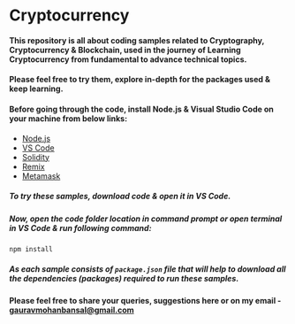# Cryptocurrency
#### This repository is all about coding samples related to Cryptography, Cryptocurrency & Blockchain, used in the journey of Learning Cryptocurrency from fundamental to advance technical topics.

#### Please feel free to try them, explore in-depth for the packages used & keep learning.

#### Before going through the code, install Node.js & Visual Studio Code on your machine from below links:
- [Node.js](https://nodejs.org/en/)
- [VS Code](https://code.visualstudio.com/)
- [Solidity](https://solidity.readthedocs.io/en/v0.6.12/)
- [Remix](https://remix.ethereum.org/)
- [Metamask](https://metamask.io/)

##### To try these samples, download code & open it in VS Code.
##### Now, open the code folder location in command prompt or open terminal in VS Code & run following command:
```
npm install
```
##### As each sample consists of `package.json` file that will help to download all the dependencies (packages) required to run these samples.


#### Please feel free to share your queries, suggestions here or on my email - gauravmohanbansal@gmail.com
